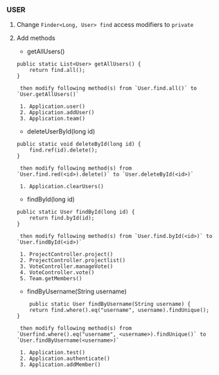 ### USER

1. Change `Finder<Long, User> find` access modifiers to `private`

2. Add methods

    - getAllUsers()
    ```
    public static List<User> getAllUsers() {
        return find.all();
    }
    ```
        then modify following method(s) from `User.find.all()` to `User.getAllUsers()`
    
        1. Application.user()
        2. Application.addUser()
        3. Application.team()
  
    - deleteUserById(long id)
    ```
    public static void deleteById(long id) {
        find.ref(id).delete();
    }
    ```
    
        then modify following method(s) from `User.find.red(<id>).delete()` to `User.deleteById(<id>)`
        
        1. Application.clearUsers()
  
    - findById(long id)
    ```
    public static User findById(long id) {
        return find.byId(id);
    }
    ```
    
        then modify following method(s) from `User.find.byId(<id>)` to `User.findById(<id>)`
        
        1. ProjectController.project()
        2. ProjectController.projectlist()
        3. VoteController.manageVote()
        4. VoteController.vote()
        5. Team.getMembers()

    - findByUsername(String username)
    ```
        public static User findByUsername(String username) {
        return find.where().eq("username", username).findUnique();
    }
    ```
    
        then modify following method(s) from `Userfind.where().eq("username", <username>).findUnique()` to `User.findByUsername(<username>)`
        
        1. Application.test()
        2. Application.authenticate()
        3. Application.addMember()
